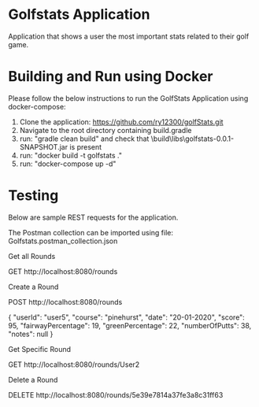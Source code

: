 # Golfstats Application

Application that shows a user the most important stats related to their golf game.

# Building and Run using Docker

Please follow the below instructions to run the GolfStats Application using docker-compose:

1. Clone the application: https://github.com/ry12300/golfStats.git
2. Navigate to the root directory containing build.gradle
3. run: "gradle clean build" and check that \build\libs\golfstats-0.0.1-SNAPSHOT.jar is present
4. run: "docker build -t golfstats ."
5. run: "docker-compose up -d"

# Testing

Below are sample REST requests for the application.

The Postman collection can be imported using file: Golfstats.postman_collection.json

Get all Rounds

GET http://localhost:8080/rounds

Create a Round

POST http://localhost:8080/rounds 

{
    "userId": "user5",
    "course": "pinehurst",
    "date": "20-01-2020",
    "score": 95,
    "fairwayPercentage": 19,
    "greenPercentage": 22,
    "numberOfPutts": 38,
    "notes": null
}

Get Specific Round

GET http://localhost:8080/rounds/User2

Delete a Round

DELETE http://localhost:8080/rounds/5e39e7814a37fe3a8c31ff63

